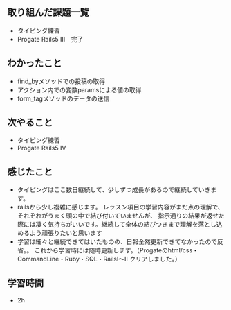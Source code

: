 ## 取り組んだ課題一覧
- タイピング練習
- Progate Rails5 Ⅲ　完了
## わかったこと
- find_byメソッドでの投稿の取得
- アクション内での変数paramsによる値の取得
- form_tagメソッドのデータの送信
## 次やること
- タイピング練習
- Progate Rails5 Ⅳ
## 感じたこと
- タイピングはここ数日継続して、少しずつ成長があるので継続していきます。
- railsから少し複雑に感じます。
レッスン項目の学習内容がまだ点の理解で、それぞれがうまく頭の中で結び付いていませんが、
指示通りの結果が返せた際には凄く気持ちがいいです。継続して全体の結びつきまで理解を落とし込めるよう頑張りたいと思います
- 学習は細々と継続できてはいたものの、日報全然更新できてなかったので反省。。
これから学習時には随時更新します。（Progateのhtml/css・CommandLine・Ruby・SQL・RailsⅠ〜Ⅱ クリアしました。）
## 学習時間
- 2h
